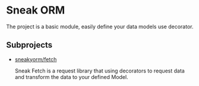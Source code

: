 # Sneak ORM

The project is a basic module, easily define your data models use decorator.

## Subprojects

- [sneakyorm/fetch](https://github.com/sneakyorm/fetch/README.md)
  
  Sneak Fetch is a request library that using decorators to request data and transform the data to your defined Model.
